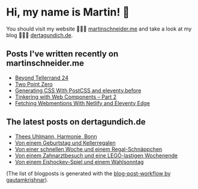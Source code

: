 # Hi, my name is Martin! 👋 
You should visit my website 👨🏼‍💻  [martinschneider.me](https://martinschneider.me) and take a look at my blog 🤷🏼‍♂️ [dertagundich.de](https://www.dertagundich.de).

## Posts I've written recently on martinschneider.me
<!-- MSME-POST-LIST:START -->
- [Beyond Tellerrand 24](https://martinschneider.me/articles/beyond-tellerrand-24/)
- [Two Point Zero](https://martinschneider.me/articles/two-point-zero/)
- [Generating CSS With PostCSS and eleventy.before](https://martinschneider.me/articles/generating-css-with-postcss-and-eleventy-before/)
- [Tinkering with Web Components – Part 2](https://martinschneider.me/articles/tinkering-with-web-components-part-2/)
- [Fetching Webmentions With Netlify and Eleventy Edge](https://martinschneider.me/articles/fetching-webmentions-with-netlify-and-eleventy-edge/)
<!-- MSME-POST-LIST:END -->

## The latest posts on dertagundich.de
<!-- DTUI-POST-LIST:START -->
- [Thees Uhlmann, Harmonie, Bonn](https://www.dertagundich.de/2025/10/thees-uhlmann-harmonie-bonn)
- [Von einem Geburtstag und Kellerregalen](https://www.dertagundich.de/2025/10/von-einem-geburtstag-und-kellerregalen)
- [Von einer schnellen Woche und einem Regal-Schnäppchen](https://www.dertagundich.de/2025/10/von-einer-schnellen-woche-und-einem-regal-schnappchen)
- [Von einem Zahnarztbesuch und eine LEGO-lastigen Wochenende](https://www.dertagundich.de/2025/09/von-einem-zahnarztbesuch-und-eine-lego-lastigen-wochenende)
- [Von einem Eishockey-Spiel und einem Wahlsonntag](https://www.dertagundich.de/2025/09/von-einem-eishockey-spiel-und-einem-wahlsonntag)
<!-- DTUI-POST-LIST:END -->

(The list of blogposts is generated with the [blog-post-workflow by gautamkrishnar](https://github.com/gautamkrishnar/blog-post-workflow)).
